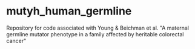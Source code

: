 # mutyh_human_germline
Repository for code associated with Young &amp; Beichman et al. "A maternal germline mutator phenotype in a family affected by heritable colorectal cancer"
